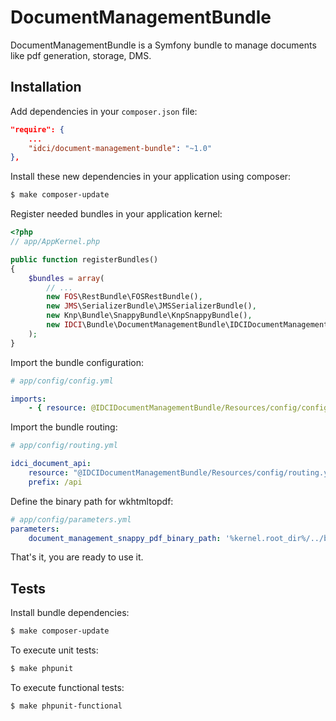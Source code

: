 DocumentManagementBundle
========================

DocumentManagementBundle is a Symfony bundle to manage documents like pdf generation, storage, DMS.

Installation
------------

Add dependencies in your `composer.json` file:
```json
"require": {
    ...
    "idci/document-management-bundle": "~1.0"
},
```

Install these new dependencies in your application using composer:
```sh
$ make composer-update
```

Register needed bundles in your application kernel:
```php
<?php
// app/AppKernel.php

public function registerBundles()
{
    $bundles = array(
        // ...
        new FOS\RestBundle\FOSRestBundle(),
        new JMS\SerializerBundle\JMSSerializerBundle(),
        new Knp\Bundle\SnappyBundle\KnpSnappyBundle(),
        new IDCI\Bundle\DocumentManagementBundle\IDCIDocumentManagementBundle(),
    );
}
```

Import the bundle configuration:
```yml
# app/config/config.yml

imports:
    - { resource: @IDCIDocumentManagementBundle/Resources/config/config.yml }
```

Import the bundle routing:
```yml
# app/config/routing.yml

idci_document_api:
    resource: "@IDCIDocumentManagementBundle/Resources/config/routing.yml"
    prefix: /api
```

Define the binary path for wkhtmltopdf:
```yml
# app/config/parameters.yml
parameters:
    document_management_snappy_pdf_binary_path: '%kernel.root_dir%/../bin/wkhtmltopdf'
```


That's it, you are ready to use it.

Tests
-----

Install bundle dependencies:
```sh
$ make composer-update
```

To execute unit tests:
```sh
$ make phpunit
```

To execute functional tests:
```sh
$ make phpunit-functional
```
